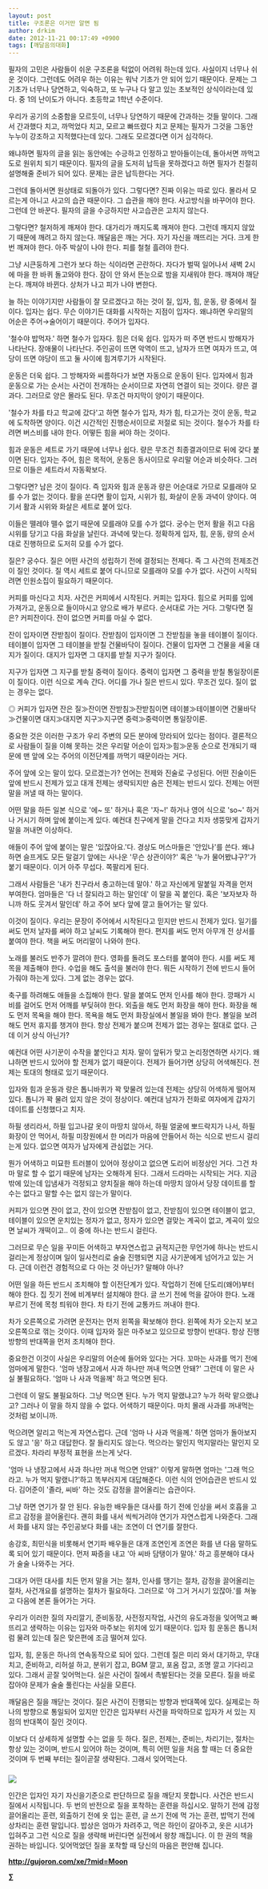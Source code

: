 ```yaml
---
layout: post
title: 구조론은 이거만 알면 됨
author: drkim
date: 2012-11-21 00:17:49 +0900
tags: [깨달음의대화]
---
```

필자의 고민은 사람들이 쉬운 구조론을 턱없이 어려워 하는데 있다. 사실이지 너무나 쉬운 것이다. 그런데도 어려우 하는 이유는 워낙 기초가 안 되어 있기 때문이다. 문제는 그 기초가 너무나 당연하고, 익숙하고, 또 누구나 다 알고 있는 초보적인 상식이라는데 있다. 중 1의 난이도가 아니다. 초등학교 1학년 수준이다. 

 우리가 공기의 소중함을 모르듯이, 너무나 당연하기 때문에 간과하는 것들 말이다. 그래서 간과했다 치고, 까먹었다 치고, 모르고 빠뜨렸다 치고 문제는 필자가 그것을 그동안 누누이 강조하고 지적했다는데 있다. 그래도 모르겠다면 이거 심각하다. 

 왜냐하면 필자의 글을 읽는 동안에는 수긍하고 인정하고 받아들이는데, 돌아서면 까먹고 도로 원위치 되기 때문이다. 필자의 글을 도저히 납득을 못하겠다고 하면 필자가 친절히 설명해줄 준비가 되어 있다. 문제는 글은 납득한다는 거다. 

 그런데 돌아서면 원상태로 되돌아가 있다. 그렇다면? 진짜 이유는 따로 있다. 몰라서 모르는게 아니고 사고의 습관 때문이다. 그 습관을 깨야 한다. 사고방식을 바꾸어야 한다. 그런데 안 바꾼다. 필자의 글을 수긍하지만 사고습관은 고치지 않는다. 

 그렇다면? 철저하게 깨져야 한다. 대가리가 깨지도록 깨져야 한다. 그런데 깨지지 않았기 때문에 깨려고 하지 않는다. 깨달음은 깨는 거다. 자기 자신을 깨뜨리는 거다. 크게 한번 깨져야 한다. 아주 박살이 나야 한다. 피를 철철 흘려야 한다. 

 그냥 시큰둥하게 그런가 보다 하는 식이라면 곤란하다. 자다가 벌떡 일어나서 새벽 2시에 마을 한 바퀴 돌고와야 한다. 잠이 안 와서 뜬눈으로 밤을 지새워야 한다. 깨져야 깨닫는다. 깨져야 바뀐다. 상처가 나고 피가 나야 변한다. 

 늘 하는 이야기지만 사람들이 잘 모르겠다고 하는 것이 질, 입자, 힘, 운동, 량 중에서 질이다. 입자는 쉽다. 무슨 이야기든 대화를 시작하는 지점이 입자다. 왜냐하면 우리말의 어순은 주어→술어이기 때문이다. 주어가 입자다. 

 '철수야 밥먹자.' 하면 철수가 입자다. 힘은 더욱 쉽다. 입자가 떠 주면 반드시 방해자가 나타난다. 장애물이 나타난다. 주인공이 뜨면 악역이 뜨고, 남자가 뜨면 여자가 뜨고, 여당이 뜨면 야당이 뜨고 둘 사이에 힘겨루기가 시작된다. 

 운동은 더욱 쉽다. 그 방해자와 씨름하다가 보면 자동으로 운동이 된다. 입자에서 힘과 운동으로 가는 순서는 사건이 전개하는 순서이므로 자연히 연결이 되는 것이다. 량은 결과다. 그러므로 양은 몰라도 된다. 무조건 마지막이 양이기 때문이다. 

 '철수가 차를 타고 학교에 갔다'고 하면 철수가 입자, 차가 힘, 타고가는 것이 운동, 학교에 도착하면 양이다. 이건 시간적인 진행순서이므로 저절로 되는 것이다. 철수가 차를 타려면 버스비를 내야 한다. 어떻든 힘을 써야 하는 것이다. 

 힘과 운동은 세트로 가기 때문에 너무나 쉽다. 량은 무조건 최종결과이므로 뒤에 갖다 붙이면 된다. 입자는 주어, 힘은 목적어, 운동은 동사이므로 우리말 어순과 비슷하다. 그러므로 이들은 세트라서 자동확보다. 

 그렇다면? 남은 것이 질이다. 즉 입자와 힘과 운동과 량은 어순대로 가므로 모를래야 모를 수가 없는 것이다. 활을 쏜다면 활이 입자, 시위가 힘, 화살이 운동 과녁이 양이다. 여기서 활과 시위와 화살은 세트로 붙어 있다. 

 이들은 뗄레야 뗄수 없기 때문에 모를래야 모를 수가 없다. 궁수는 먼저 활을 쥐고 다음 시위를 당기고 다음 화살을 날린다. 과녁에 맞는다. 정확하게 입자, 힘, 운동, 량의 순서대로 진행하므로 도저히 모를 수가 없다. 

 질은? 궁수다. 질은 어떤 사건의 성립하기 전에 결정되는 전제다. 즉 그 사건의 전제조건이 질인 것이다. 질 역시 세트로 붙어 다니므로 모를래야 모를 수가 없다. 사건이 시작되려면 인원소집이 필요하기 때문이다. 

 커피를 마신다고 치자. 사건은 커피에서 시작된다. 커피는 입자다. 힘으로 커피를 입에 가져가고, 운동으로 들이마시고 양으로 배가 부르다. 순서대로 가는 거다. 그렇다면 질은? 커피잔이다. 잔이 없으면 커피를 마실 수 없다. 

 잔이 입자이면 잔받침이 질이다. 잔받침이 입자이면 그 잔받침을 놓을 테이블이 질이다. 테이블이 입자면 그 테이블을 받칠 건물바닥이 질이다. 건물이 입자면 그 건물을 세울 대지가 질이다. 대지가 입자면 그 대지를 받칠 지구가 질이다. 

 지구가 입자면 그 지구를 받칠 중력이 질이다. 중력이 입자면 그 중력을 받칠 통일장이론이 질이다. 이런 식으로 계속 간다. 어디를 가나 질은 반드시 있다. 무조건 있다. 질이 없는 경우는 없다. 

 ◎ 커피가 입자면 잔은 질≫잔이면 잔받침≫잔받침이면 테이블≫테이블이면 건물바닥≫건물이면 대지≫대지면 지구≫지구면 중력≫중력이면 통일장이론. 

 중요한 것은 이러한 구조가 우리 주변의 모든 분야에 망라되어 있다는 점이다. 결론적으로 사람들이 질을 이해 못하는 것은 우리말 어순이 입자≫힘≫운동 순으로 전개되기 때문에 맨 앞에 오는 주어의 이전단계를 까먹기 때문이라는 거다. 

 주어 앞에 오는 말이 있다. 모르겠는가? 언어는 전제와 진술로 구성된다. 어떤 진술이든 앞에 반드시 전제가 있고 대개 전제는 생략되지만 숨은 전제는 반드시 있다. 전제는 어떤 말을 꺼낼 때 하는 말이다. 

 어떤 말을 하든 일본 식으로 '에~ 또' 하거나 혹은 '자~!' 하거나 영어 식으로 'so~' 하거나 거시기 하며 앞에 붙이는게 있다. 예컨대 친구에게 말을 건다고 치자 생뚱맞게 갑자기 말을 꺼내면 이상하다. 

 애들이 주어 앞에 붙이는 말은 '있잖아요.'다. 경상도 머스마들은 '안있나'를 쓴다. 왜냐하면 슬프게도 모든 말걸기 앞에는 사나운 '무슨 상관이야?' 혹은 '누가 물어봤냐구?'가 붙기 때문이다. 이거 아주 무섭다. 쪽팔리게 된다. 

 그래서 사람들은 '내가 친구라서 충고하는데 말야.' 하고 자신에게 말붙일 자격을 먼저 부여한다. 엄마들은 '다 너 잘되라고 하는 말인데' 이 말을 꼭 붙인다. 혹은 '보자보자 하니까 하도 웃겨서 말인데' 하고 주어 보다 앞에 깔고 들어가는 말 있다. 

 이것이 질이다. 우리는 문장이 주어에서 시작된다고 믿지만 반드시 전제가 있다. 일기를 써도 먼저 날자를 써야 하고 날씨도 기록해야 한다. 편지를 써도 먼저 아무개 전 상서를 붙여야 한다. 책을 써도 머리말이 나와야 한다. 

 노래를 불러도 반주가 깔려야 한다. 영화를 돌려도 포스터를 붙여야 한다. 시를 써도 제목을 제출해야 한다. 수업을 해도 출석을 불러야 한다. 뭐든 시작하기 전에 반드시 들어가줘야 하는게 있다. 그게 없는 경우는 없다. 

 축구를 하려해도 애들을 소집해야 한다. 말을 붙여도 먼저 인사를 해야 한다. 깡패가 시비를 걸어도 먼저 어깨를 부딪혀야 한다. 외출을 해도 먼저 화장을 해야 한다. 화장을 해도 먼저 목욕을 해야 한다. 목욕을 해도 먼저 화장실에서 볼일을 봐야 한다. 볼일을 보려 해도 먼저 휴지를 챙겨야 한다. 항상 전제가 붙으며 전제가 없는 경우는 절대로 없다. 근데 이거 상식 아닌가? 

 예컨대 어떤 사기꾼이 수작을 붙인다고 치자. 말이 앞뒤가 맞고 논리정연하면 사기다. 왜냐하면 반드시 있어야 할 전제가 없기 때문이다. 전제가 들어가면 상당히 어색해진다. 전제는 토대의 형태로 있기 때문이다. 

 입자와 힘과 운동과 량은 톱니바퀴가 꽉 맞물려 있는데 전제는 상당히 어색하게 떨어져 있다. 톱니가 꽉 물려 있지 않은 것이 정상이다. 예컨대 남자가 전화로 여자에게 갑자기 데이트를 신청했다고 치자. 

 하필 생리라서, 하필 입고나갈 옷이 마땅치 않아서, 하필 얼굴에 뽀드락지가 나서, 하필 화장이 안 먹어서, 하필 미장원에서 한 머리가 마음에 안들어서 하는 식으로 반드시 걸리는게 있다. 없으면 여자가 남자에게 관심없는 거다. 

 뭔가 어색하고 미묘한 트러블이 있어야 정상이고 없으면 도리어 비정상인 거다. 그건 차마 말로 할 수 없기 때문에 남자는 오해하게 된다. 그래서 드라마는 시작되는 거다. 지금 밖에 있는데 입냄새가 걱정되고 양치질을 해야 하는데 마땅치 않아서 당장 데이트를 할 수는 없다고 말할 수는 없지 않는가 말이다. 

 커피가 있으면 잔이 없고, 잔이 있으면 잔받침이 없고, 잔받침이 있으면 테이블이 없고, 테이블이 있으면 운치있는 정자가 없고, 정자가 있으면 걸맞는 계곡이 없고, 계곡이 있으면 날씨가 개떡이고.. 이 중에 하나는 반드시 걸린다. 

 그러므로 무슨 일을 꾸미든 어색하고 부자연스럽고 긁적지근한 무언가에 하나는 반드시 걸리는게 정상이며 일이 일사천리로 술술 진행되면 지금 사기꾼에게 넘어가고 있는 거다. 근데 이런건 경험적으로 다 아는 것 아닌가? 말해야 아나? 

 어떤 일을 하든 반드시 조치해야 할 이전단계가 있다. 작업하기 전에 단도리(왜어)부터 해야 한다. 집 짓기 전에 비계부터 설치해야 한다. 글 쓰기 전에 먹을 갈아야 한다. 노래 부르기 전에 목청 틔워야 한다. 차 타기 전에 교통카드 꺼내야 한다. 

 차가 오른쪽으로 가려면 운전자는 먼저 왼쪽을 확보해야 한다. 왼쪽에 차가 오는지 보고 오른쪽으로 꺾는 것이다. 이때 입자와 질은 마주보고 있으므로 방향이 반대다. 항상 진행방향의 반대쪽을 먼저 조치해야 한다. 

 중요한건 이것이 사실은 우리말의 어순에 들어와 있다는 거다. 꼬마는 사과를 먹기 전에 엄마에게 말한다. '엄마 냉장고에서 사과 하나만 꺼내 먹으면 안돼?' 그런데 이 말은 사실 불필요하다. '엄마 나 사과 먹을께' 하고 먹으면 된다. 

 그런데 이 말도 불필요하다. 그냥 먹으면 된다. 누가 먹지 말랬냐고? 누가 허락 맡으랬냐고? 그러나 이 말을 하지 않을 수 없다. 어색하기 때문이다. 마치 몰래 사과를 꺼내먹는 것처럼 보이니까. 

 먹으려면 알리고 먹는게 자연스럽다. 근데 '엄마 나 사과 먹을께.' 하면 엄마가 돌아보지도 않고 '응' 하고 대답한다. 잘 들리지도 않는다. 먹으라는 말인지 먹지말라는 말인지 모르겠다. 차라리 부정적 표현을 쓰는게 낫다. 

 '엄마 나 냉장고에서 사과 하나만 꺼내 먹으면 안돼?' 이렇게 말하면 엄마는 '그래 먹으라고. 누가 먹지 말랬니?'하고 똑부러지게 대답해준다. 이런 식의 언어습관은 반드시 있다. 김어준이 '졸라, 씨바' 하는 것도 감정을 끌어올리는 습관이다. 

 그냥 하면 연기가 잘 안 된다. 유능한 배우들은 대사를 하기 전에 인상을 써서 호흡을 고르고 감정을 끌어올린다. 괜히 화를 내서 씩씩거려야 연기가 자연스럽게 나와준다. 그래서 화를 내지 않는 주인공보다 화를 내는 조연이 더 연기를 잘한다. 

 송강호, 최민식을 비롯해서 연기파 배우들은 대개 조연인게 조연은 화를 낸 다음 말하도록 되어 있기 때문이다. 먼저 짜증을 내고 '아 씨바 담탱이가 말야.' 하고 흥분해야 대사가 술술 나와주는 거다. 

 그대가 어떤 대사를 치든 먼저 말을 거는 절차, 인사를 땡기는 절차, 감정을 끌어올리는 절차, 사건개요를 설명하는 절차가 필요하다. 그러므로 '야 그거 거시기 있잖아.'를 쳐놓고 다음에 본론 들어가는 거다. 

 우리가 이러한 질의 자리깔기, 준비동장, 사전정지작업, 사건의 유도과정을 잊어먹고 빠뜨리고 생략하는 이유는 입자와 마주보는 위치에 있기 때문이다. 입자 힘 운동은 톱니처럼 물려 있는데 질은 맞은편에 조금 떨어져 있다. 

 입자, 힘, 운동은 하나의 연속동작으로 되어 있다. 그런데 질은 미리 와서 대기하고, 무대치고, 준비하고, 리허설 하고, 분위기 잡고, BGM 깔고, 포옴 잡고, 조명 깔고 기다리고 있다. 그래서 곧잘 잊어먹는다. 실은 사건이 질에서 촉발된다는 것을 모른다. 질을 바로잡아야 문제가 술술 풀린다는 사실을 모른다. 



깨달음은 질을 깨닫는 것이다. 질은 사건이 진행되는 방향과 반대쪽에 있다. 실제로는 하나의 방향으로 통일되어 있지만 인간은 입자부터 사건을 파악하므로 입자가 서 있는 지점의 반대쪽이 질인 것이다. 



이보다 더 상세하게 설명할 수는 없을 듯 하다. 질은, 전제는, 준비는, 차리기는, 절차는 항상 있는 것이며, 반드시 있어야 하는 것이며, 특히 어떤 일을 처음 할 때는 더 중요한 것이며 두 번째 부터는 질이곧잘 생략된다. 그래서 잊어먹는다.



 ###


  





  ![](/files/attach/images/198/187/283/345678.jpg)


인간은 입자인 자기 자신을기준으로 판단하므로 질을 깨닫지 못합니다. 사건은 반드시 질에서 시작됩니다. 두 번의 반전으로 질을 포착하는 훈련을 하십시오. 말하기 전에 감정 끌어올리는 훈련, 외출하기 전에 옷 입는 훈련, 글 쓰기 전에 먹 가는 훈련, 밥먹기 전에 상차리는 훈련 말입니다. 밥상은 엄마가 차려주고, 먹은 하인이 갈아주고, 옷은 시녀가 입혀주고 그런 식으로 질을 생략해 버린다면 실전에서 왕창 깨집니다. 이 한 권의 책을 권하는 바입니다. 잊어먹었던 질을 포착할 때 당신의 마음은 편안해 집니다. 





**http://gujoron.com/xe/?mid=Moon**  


**∑**
